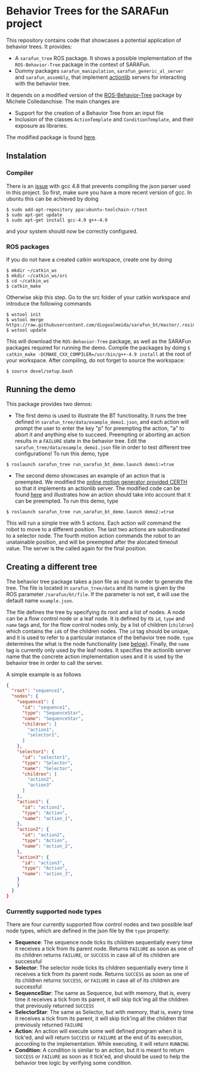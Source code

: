 Behavior Trees for the SARAFun project
=====

This repository contains code that showcases a potential application of behavior trees.
It provides:
*  A ```sarafun_tree``` ROS package. It shows a possible implementation of the ```ROS-Behavior-Tree``` package in the context of SARAFun.
*  Dummy packages ```sarafun_manipulation```, ```sarafun_generic_al_server``` and ```sarafun_assembly```, that implement [actionlib](http://wiki.ros.org/actionlib) servers for interacting with the behavior tree.

It depends on a modified version of the [ROS-Behavior-Tree](https://github.com/miccol/ROS-Behavior-Tree) package by Michele Colledanchise. The main changes are
* Support for the creation of a Behavior Tree from an input file
* Inclusion of the classes ```ActionTemplate``` and ```ConditionTemplate```, and their exposure as libraries.

The modified package is found [here](https://github.com/diogoalmeida/ROS-Behavior-Tree).

Instalation
-----

### Compiler
There is an [issue](https://github.com/nlohmann/json/pull/212) with gcc 4.8 that prevents compiling the json parser used in this project. So first, make sure you have a more recent version of gcc. In ubuntu this can be achieved by doing
```
$ sudo add-apt-repository ppa:ubuntu-toolchain-r/test
$ sudo apt-get update
$ sudo apt-get install gcc-4.9 g++-4.9
```
and your system should now be correctly configured.

### ROS packages
If you do not have a created catkin workspace, create one by doing
```
$ mkdir ~/catkin_ws
$ mkdir ~/catkin_ws/src
$ cd ~/catkin_ws
$ catkin_make
```
Otherwise skip this step. Go to the src folder of your catkin workspace and introduce the following commands
```
$ wstool init
$ wstool merge https://raw.githubusercontent.com/diogoalmeida/sarafun_bt/master/.rosinstall
$ wstool update
```
This will download the ```ROS-Behavior-Tree``` package, as well as the SARAFun packages required for running the demo. Compile the packages by doing ```$ catkin_make -DCMAKE_CXX_COMPILER=/usr/bin/g++-4.9 install``` at the root of your workspace. After compiling, do not forget to source the workspace:
```
$ source devel/setup.bash
```

Running the demo
----
This package provides two demos:
*  The first demo is used to illustrate the BT functionality. It runs the tree defined in ```sarafun_tree/data/example_demo1.json```, and each action will prompt the user to enter the key "p" for preempting the action, "a" to abort it and anything else to succeed. Preempting or aborting an action results in a ```FAILURE``` state in the behavior tree. Edit the ```sarafun_tree/data/example_demo1.json``` file in order to test different tree configurations!
To run this demo, type
```
$ roslaunch sarafun_tree run_sarafun_bt_demo.launch demo1:=true
```
*  The second demo showcases an example of an action that is preempted. We modified the [online motion generator provided CERTH](https://github.com/auth-arl/sarafun_online_motion_generation) so that it implements an actionlib server. The modified code can be found [here](https://github.com/diogoalmeida/sarafun_online_motion_generation) and illustrates how an action should take into account that it can be preempted.
To run this demo, type
```
$ roslaunch sarafun_tree run_sarafun_bt_demo.launch demo2:=true
```

This will run a simple tree with 5 actions. Each action will command the robot to move to a different position. The last two actions are subordinated to a selector node. The fourth motion action commands the robot to an unatainable position, and will be preempted after the alocated timeout value. The server is the called again for the final position. 

Creating a different tree
----
The behavior tree package takes a json file as input in order to generate the tree. The file is located in ```sarafun_tree/data``` and its name is given by the ROS parameter ```/sarafun/bt/file```. If the parameter is not set, it will use the default name ```example.json```.

The file defines the tree by specifying its root and a list of nodes. A node can be a flow control node or a leaf node. It is defined by its ```id```, ```type``` and ```name``` tags and, for the flow control nodes only, by a list of children (```children```) which contains the ```id```s of the children nodes.
The ```id``` tag should be unique, and it is used to refer to a particular instance of the behavior tree node. ```type``` determines the what is the node functionality (see [below](#Currently-supported-node-types)). Finally, the ```name``` tag is currently only used by the leaf nodes. It specifies the actionlib server name that the concrete action implementation uses and it is used by the behavior tree in order to call the server.

A simple example is as follows
```json
{
  "root": "sequence1",
  "nodes": {
    "sequence1": {
      "id": "sequence1",
      "type": "SequenceStar",
      "name": "SequenceStar",
      "children": [
        "action1",
        "selector1",
      ]
    },
    "selector1": {
      "id": "selector1",
      "type": "Selector",
      "name": "Selector",
      "children": [
        "action2",
        "action3"
      ]
    },
    "action1": {
      "id": "action1",
      "type": "Action",
      "name": "action_1",
    },
    "action2": {
      "id": "action2",
      "type": "Action",
      "name": "action_2",
    },
    "action3": {
      "id": "action3",
      "type": "Action",
      "name": "action_3",
    }
    }
  }
}
```

### Currently supported node types
There are four currently supported flow control nodes and two possible leaf node types, which are defined in the json file by the ```type``` property:
*  **Sequence**: The sequence node ticks its children sequentially every time it receives a tick from its parent node. Returns ```FAILURE``` as soon as one of its children returns ```FAILURE```, or ```SUCCESS``` in case all of its children are successful
*  **Selector**: The selector node ticks its children sequentially every time it receives a tick from its parent node. Returns ```SUCCESS``` as soon as one of its children returns ```SUCCESS```, or ```FAILURE``` in case all of its children are successful
* **SequenceStar**: The same as Sequence, but with memory, that is, every time it receives a tick from its parent, it will skip tick'ing all the children that previously returned ```SUCCESS```
*  **SelectorStar**: The same as Selector, but with memory, that is, every time it receives a tick from its parent, it will skip tick'ing all the children that previously returned ```FAILURE```
*  **Action**: An action will execute some well defined program when it is tick'ed, and will return ```SUCCESS``` or ```FAILURE``` at the end of its execution, according to the implementation. While executing, it will return ```RUNNING```
*  **Condition**: A condition is similar to an action, but it is meant to return ```SUCCESS``` or ```FAILURE``` as soon as it tick'ed, and should be used to help the behavior tree logic by verifying some condition.
